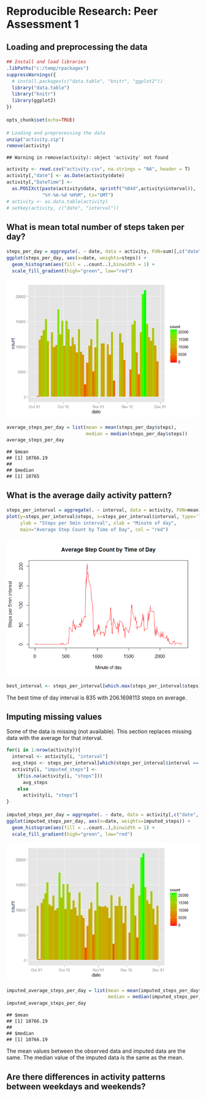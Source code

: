 # Reproducible Research: Peer Assessment 1

## Loading and preprocessing the data

```r
## Install and load libraries
.libPaths("c:/temp/rpackages")
suppressWarnings({
  # install.packages(c("data.table", "knitr", "ggplot2"))
  library("data.table")
  library("knitr")
  library(ggplot2)
})

opts_chunk$set(echo=TRUE)

# Loading and preprocessing the data
unzip("activity.zip")
remove(activity)
```

```
## Warning in remove(activity): object 'activity' not found
```

```r
activity <- read.csv("activity.csv", na.strings = "NA", header = T)
activity[,"date"] <- as.Date(activity$date)
activity[,"DateTime"] <-
  as.POSIXct(paste(activity$date, sprintf("%04d",activity$interval)),
             "%Y-%m-%d %H%M", tz="GMT")
# activity <- as.data.table(activity)
# setkey(activity, c("date", "interval"))
```

## What is mean total number of steps taken per day?

```r
steps_per_day = aggregate(. ~ date, data = activity, FUN=sum)[,c("date", "steps")]
ggplot(steps_per_day, aes(x=date, weights=steps)) +
  geom_histogram(aes(fill = ..count..),binwidth = 1) +
  scale_fill_gradient(high="green", low="red")
```

![](PA1_template_files/figure-html/steps_per_day-1.png) 

```r
average_steps_per_day = list(mean = mean(steps_per_day$steps),
                             median = median(steps_per_day$steps))
average_steps_per_day
```

```
## $mean
## [1] 10766.19
## 
## $median
## [1] 10765
```



## What is the average daily activity pattern?

```r
steps_per_interval = aggregate(. ~ interval, data = activity, FUN=mean)[,c("interval", "steps")]
plot(y=steps_per_interval$steps, x=steps_per_interval$interval, type='l',
     ylab = "Steps per 5min interval", xlab = "Minute of day",
     main="Average Step Count by Time of Day", col = "red")
```

![](PA1_template_files/figure-html/daily_activity-1.png) 

```r
best_interval <- steps_per_interval[which.max(steps_per_interval$steps),]
```
The best time of day interval is 835 with 206.1698113 steps on average.

## Imputing missing values

Some of the data is missing (not available).  This section replaces missing data with the average for that interval.


```r
for(i in 1:nrow(activity)){
  interval <- activity[i, "interval"]
  avg_steps <- steps_per_interval[which(steps_per_interval$interval == interval), "steps"][1]
  activity[i, "imputed_steps"] <-
    if(is.na(activity[i, "steps"]))
      avg_steps
    else
      activity[i, "steps"]
}

imputed_steps_per_day = aggregate(. ~ date, data = activity[,c("date", "imputed_steps")], FUN=sum)[,c("date", "imputed_steps")]
ggplot(imputed_steps_per_day, aes(x=date, weights=imputed_steps)) +
  geom_histogram(aes(fill = ..count..),binwidth = 1) +
  scale_fill_gradient(high="green", low="red")
```

![](PA1_template_files/figure-html/imputed_steps_per_day-1.png) 

```r
imputed_average_steps_per_day = list(mean = mean(imputed_steps_per_day$imputed_steps),
                                     median = median(imputed_steps_per_day$imputed_steps))
imputed_average_steps_per_day
```

```
## $mean
## [1] 10766.19
## 
## $median
## [1] 10766.19
```

The mean values between the observed data and imputed data are the same.  The median value of the imputed data is the same as the mean.

## Are there differences in activity patterns between weekdays and weekends?
